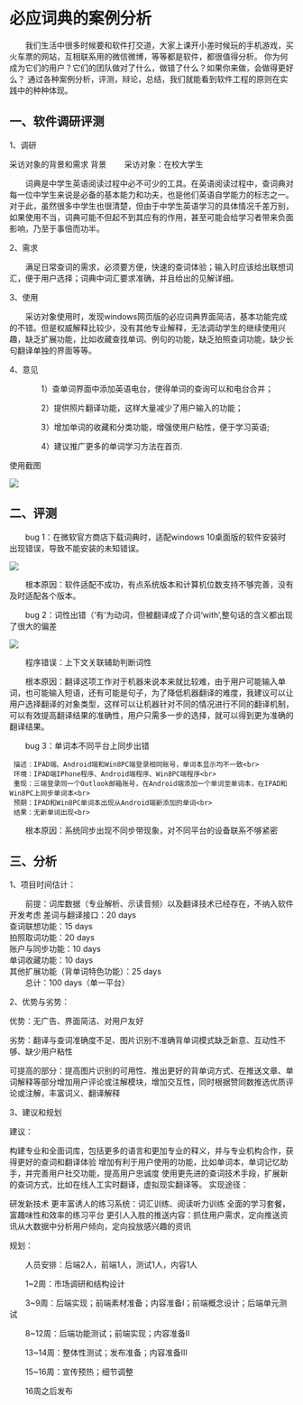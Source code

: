 必应词典的案例分析
================
　　我们生活中很多时候要和软件打交道，大家上课开小差时候玩的手机游戏，买火车票的网站，互相联系用的微信微博，等等都是软件，都很值得分析。 你为何成为它们的用户？它们的团队做对了什么，做错了什么？如果你来做，会做得更好么？ 通过各种案例分析，评测，辩论，总结，我们就能看到软件工程的原则在实践中的种种体现。

一、软件调研评测
-----------------
1、调研

采访对象的背景和需求
背景
　　采访对象：在校大学生　　

　　词典是中学生英语阅读过程中必不可少的工具。在英语阅读过程中，查词典对每一位中学生来说是必备的基本能力和功夫，也是他们英语自学能力的标志之一。对于此，虽然很多中学生也很清楚，但由于中学生英语学习的具体情况千差万别，如果使用不当，词典可能不但起不到其应有的作用，甚至可能会给学习者带来负面影响，乃至于事倍而功半。

2、需求

　　满足日常查词的需求，必须要方便，快速的查词体验；输入时应该给出联想词汇，便于用户选择；词典中词汇要求准确，并且给出的见解详细。

3、使用

　　采访对象使用时，发现windows网页版的必应词典界面简洁，基本功能完成的不错。但是权威解释比较少，没有其他专业解释，无法调动学生的继续使用兴趣，缺乏扩展功能，比如收藏查找单词、例句的功能，缺乏拍照查词功能，缺少长句翻译单独的界面等等。

4、意见

　　　　1）查单词界面中添加英语电台，使得单词的查询可以和电台合并；<br>

　　　　2）提供照片翻译功能，这样大量减少了用户输入的功能；<br>

　　　　3）增加单词的收藏和分类功能，增强使用户粘性，便于学习英语;<br>

　　　　4）建议推广更多的单词学习方法在首页.<br>

使用截图

![](https://github.com/BAYMMAX/Bing-NABCD/raw/master/picture/图片1.png) 


 

二、评测
---------------
　　bug 1：在微软官方商店下载词典时，适配windows 10桌面版的软件安装时出现错误，导致不能安装的未知错误。

![](https://github.com/BAYMMAX/Bing-NABCD/raw/master/picture/图片2.png) 

 

　　根本原因：软件适配不成功，有点系统版本和计算机位数支持不够完善，没有及时适配各个版本。

　　bug 2：词性出错（‘有’为动词，但被翻译成了介词‘with’,整句话的含义都出现了很大的偏差
  
  ![](https://github.com/BAYMMAX/Bing-NABCD/raw/master/picture/图片3.png) 

 　　程序错误：上下文关联辅助判断词性

　　根本原因：翻译这项工作对于机器来说本来就比较难，由于用户可能输入单词，也可能输入短语，还有可能是句子，为了降低机器翻译的难度，我建议可以让用户选择翻译的对象类型，这样可以让机器针对不同的情况进行不同的翻译机制，可以有效提高翻译结果的准确性，用户只需多一步的选择，就可以得到更为准确的翻译结果。

　　bug 3：单词本不同平台上同步出错

     描述：IPAD端、Android端和Win8PC端登录相同账号，单词本显示均不一致<br>
     环境：IPAD端IPhone程序、Android端程序、Win8PC端程序<br>
     重现：三端登录同一个Outlook邮箱账号，在Android端添加一个单词至单词本，在IPAD和Win8PC上同步单词本<br>
     预期：IPAD和Win8PC单词本出现从Android端新添加的单词<br>
     结果：无新单词出现<br>
　　根本原因：系统同步出现不同步带现象，对不同平台的设备联系不够紧密

三、分析
-------------------
1、项目时间估计：

　　前提：词库数据（专业解析、示读音频）以及翻译技术已经存在，不纳入软件开发考虑
       差词与翻译接口：20 days<br>
       查词联想功能：15 days<br>
       拍照取词功能：20 days<br>
       账户与同步功能：10 days<br>
       单词收藏功能：10 days<br>
       其他扩展功能（背单词特色功能）：25 days<br>
　　总计：100 days（单一平台）<br>

2、优势与劣势：

优势：无广告、界面简洁、对用户友好

劣势：翻译与查词准确度不足、图片识别不准确背单词模式缺乏新意、互动性不够、缺少用户粘性

可提高的部分：提高图片识别的可用性、推出更好的背单词方式、在推送文章、单词解释等部分增加用户评论或注解模块，增加交互性，同时根据赞同数推选优质评论或注解，丰富词义、翻译解释

3、建议和规划

建议：

构建专业和全面词库，包括更多的语言和更加专业的释义，并与专业机构合作，获得更好的查词和翻译体验
增加有利于用户使用的功能，比如单词本，单词记忆助手，并完善用户社交功能，提高用户忠诚度
使用更先进的查词技术手段，扩展新的查词方式，比如在线人工实时翻译，虚拟现实翻译等。
实现途径：

研发新技术
更丰富诱人的练习系统：词汇训练、阅读听力训练
全面的学习套餐，富趣味性和效率的练习平台
更引人入胜的推送内容：抓住用户需求，定向推送资讯从大数据中分析用户倾向，定向投放感兴趣的资讯
 

规划：

　　人员安排：后端2人，前端1人，测试1人，内容1人

　　1~2周：市场调研和结构设计

　　3~9周：后端实现；前端素材准备；内容准备I；前端概念设计；后端单元测试

　　8~12周：后端功能测试；前端实现；内容准备II

　　13~14周：整体性测试；发布准备；内容准备III

　　15~16周：宣传预热；细节调整

　　16周之后发布

 
